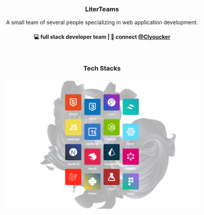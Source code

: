 <h3 align="center">LiterTeams</h3>

<p align="center">A small team of several people specializing in web application development.</p>

<h4 align="center">💻 full stack developer team | 💬 connect <a href="https://vk.com/clyoucker">@Clyoucker</a></h4>

<br/>

<h3 align="center">Tech Stacks</h3>

<h3 align="center"><img src="https://raw.githubusercontent.com/LiterTeams/LiterTeams/master/assets/tech-stack.png" alt="tech-stacks"/></h3>
